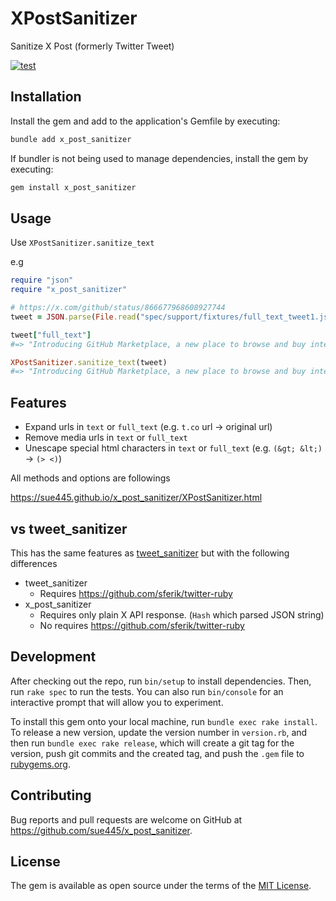 # XPostSanitizer
Sanitize X Post (formerly Twitter Tweet)

[![test](https://github.com/sue445/x_post_sanitizer/actions/workflows/test.yml/badge.svg)](https://github.com/sue445/x_post_sanitizer/actions/workflows/test.yml)

## Installation
Install the gem and add to the application's Gemfile by executing:

```bash
bundle add x_post_sanitizer
```

If bundler is not being used to manage dependencies, install the gem by executing:

```bash
gem install x_post_sanitizer
```

## Usage
Use `XPostSanitizer.sanitize_text`

e.g

```ruby
require "json"
require "x_post_sanitizer"

# https://x.com/github/status/866677968608927744
tweet = JSON.parse(File.read("spec/support/fixtures/full_text_tweet1.json"))

tweet["full_text"]
#=> "Introducing GitHub Marketplace, a new place to browse and buy integrations using your GitHub account. https://t.co/mPTtAxnU5z https://t.co/Wz2mUql2lc"

XPostSanitizer.sanitize_text(tweet)
#=> "Introducing GitHub Marketplace, a new place to browse and buy integrations using your GitHub account. https://github.com/blog/2359-introducing-github-marketplace-and-more-tools-to-customize-your-workflow"
```

## Features
* Expand urls in `text` or `full_text` (e.g. `t.co` url -> original url)
* Remove media urls in `text` or `full_text`
* Unescape special html characters in `text` or `full_text` (e.g. `(&gt; &lt;)` -> `(> <)`)

All methods and options are followings

https://sue445.github.io/x_post_sanitizer/XPostSanitizer.html

## vs tweet_sanitizer
This has the same features as [tweet_sanitizer](https://github.com/sue445/tweet_sanitizer) but with the following differences

* tweet_sanitizer
  * Requires https://github.com/sferik/twitter-ruby
* x_post_sanitizer
  * Requires only plain X API response. (`Hash` which parsed JSON string)
  * No requires https://github.com/sferik/twitter-ruby

## Development

After checking out the repo, run `bin/setup` to install dependencies. Then, run `rake spec` to run the tests. You can also run `bin/console` for an interactive prompt that will allow you to experiment.

To install this gem onto your local machine, run `bundle exec rake install`. To release a new version, update the version number in `version.rb`, and then run `bundle exec rake release`, which will create a git tag for the version, push git commits and the created tag, and push the `.gem` file to [rubygems.org](https://rubygems.org).

## Contributing

Bug reports and pull requests are welcome on GitHub at https://github.com/sue445/x_post_sanitizer.

## License

The gem is available as open source under the terms of the [MIT License](https://opensource.org/licenses/MIT).
